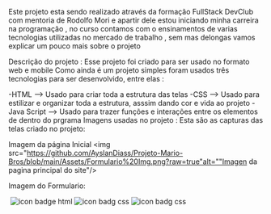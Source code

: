Este projeto esta sendo realizado através da formação FullStack DevClub com mentoria de Rodolfo Mori e apartir dele estou iniciando minha carreira na programação , no curso contamos com o ensinamentos de varias tecnologias utilizadas no mercado de trabalho , sem mas delongas vamos explicar um pouco mais sobre o projeto

Descrição do projeto : Esse projeto foi criado para ser usado no formato web e mobile Como ainda é um projeto simples foram usados três tecnologias para ser desenvolvido, entre elas :

-HTML --> Usado para criar toda a estrutura das telas
-CSS --> Usado para estilizar e organizar toda a estrutura, asssim dando cor e vida ao projeto
-Java Script --> Usado para trazer funções e interações entre os elementos de dentro do prgrama 
Imagens usadas no projeto :
Esta são as capturas das telas criado no projeto:

Imagem da página Inicial 
<img src="https://github.com/AyslanDiass/Projeto-Mario-Bros/blob/main/Assets/Formulario%20Img.png?raw=true"alt=""Imagen da pagina principal do site"/>

Imagem do Formulario:

<img src=""/>

<img src="https://img.shields.io/badge/HTML5-E34F26?style=for-the-badge&logo=html5&logoColor=white" alt="icon badge html" > 

<img src="https://img.shields.io/badge/CSS3-1572B6?style=for-the-badge&logo=css3&logoColor=white" alt="icon badg css" >

<img src="https://img.shields.io/badge/JavaScript-F7DF1E?style=for-the-badge&logo=javascript&logoColor=black" alt="icon badg css" >
	
